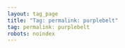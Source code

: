 ```yaml
---
layout: tag_page
title: "Tag: permalink: purplebelt"
tag: permalink: purplebelt
robots: noindex
---
```

